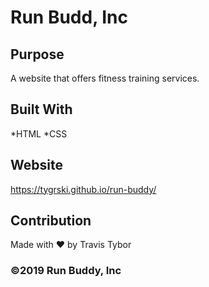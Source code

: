 # Run Budd, Inc

## Purpose
A website that offers fitness training services.

## Built With
*HTML
*CSS

## Website
https://tygrski.github.io/run-buddy/

## Contribution
Made with ❤️ by Travis Tybor

### ©️2019 Run Buddy, Inc
